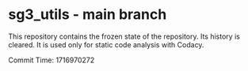 # sg3_utils - main branch

This repository contains the frozen state of the repository.
Its history is cleared. It is used only for static code
analysis with Codacy.

Commit Time: 1716970272